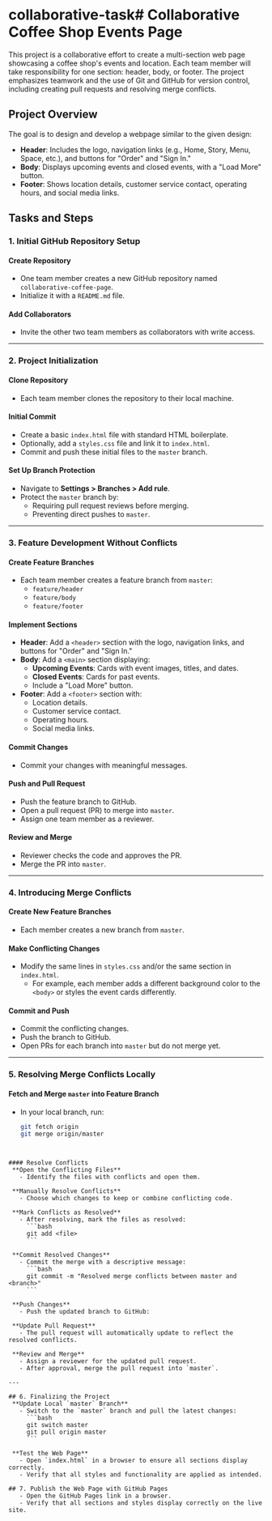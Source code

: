 # collaborative-task# Collaborative Coffee Shop Events Page

This project is a collaborative effort to create a multi-section web page showcasing a coffee shop's events and location. Each team member will take responsibility for one section: header, body, or footer. The project emphasizes teamwork and the use of Git and GitHub for version control, including creating pull requests and resolving merge conflicts.

## Project Overview

The goal is to design and develop a webpage similar to the given design:
- **Header**: Includes the logo, navigation links (e.g., Home, Story, Menu, Space, etc.), and buttons for "Order" and "Sign In."
- **Body**: Displays upcoming events and closed events, with a "Load More" button.
- **Footer**: Shows location details, customer service contact, operating hours, and social media links.

## Tasks and Steps

### 1. Initial GitHub Repository Setup
#### Create Repository
- One team member creates a new GitHub repository named `collaborative-coffee-page`.
- Initialize it with a `README.md` file.

#### Add Collaborators
- Invite the other two team members as collaborators with write access.

---

### 2. Project Initialization
#### Clone Repository
- Each team member clones the repository to their local machine.

#### Initial Commit
- Create a basic `index.html` file with standard HTML boilerplate.
- Optionally, add a `styles.css` file and link it to `index.html`.
- Commit and push these initial files to the `master` branch.

#### Set Up Branch Protection
- Navigate to **Settings > Branches > Add rule**.
- Protect the `master` branch by:
  - Requiring pull request reviews before merging.
  - Preventing direct pushes to `master`.

---

### 3. Feature Development Without Conflicts
#### Create Feature Branches
- Each team member creates a feature branch from `master`:
  - `feature/header`
  - `feature/body`
  - `feature/footer`

#### Implement Sections
- **Header**: Add a `<header>` section with the logo, navigation links, and buttons for "Order" and "Sign In."
- **Body**: Add a `<main>` section displaying:
  - **Upcoming Events**: Cards with event images, titles, and dates.
  - **Closed Events**: Cards for past events.
  - Include a "Load More" button.
- **Footer**: Add a `<footer>` section with:
  - Location details.
  - Customer service contact.
  - Operating hours.
  - Social media links.

#### Commit Changes
- Commit your changes with meaningful messages.

#### Push and Pull Request
- Push the feature branch to GitHub.
- Open a pull request (PR) to merge into `master`.
- Assign one team member as a reviewer.

#### Review and Merge
- Reviewer checks the code and approves the PR.
- Merge the PR into `master`.

---

### 4. Introducing Merge Conflicts
#### Create New Feature Branches
- Each member creates a new branch from `master`.

#### Make Conflicting Changes
- Modify the same lines in `styles.css` and/or the same section in `index.html`.
  - For example, each member adds a different background color to the `<body>` or styles the event cards differently.

#### Commit and Push
- Commit the conflicting changes.
- Push the branch to GitHub.
- Open PRs for each branch into `master` but do not merge yet.

---

### 5. Resolving Merge Conflicts Locally

#### Fetch and Merge `master` into Feature Branch
- In your local branch, run:
  ```bash
  git fetch origin
  git merge origin/master
```


#### Resolve Conflicts
 **Open the Conflicting Files**
   - Identify the files with conflicts and open them.

 **Manually Resolve Conflicts**
   - Choose which changes to keep or combine conflicting code.

 **Mark Conflicts as Resolved**
   - After resolving, mark the files as resolved:
     ```bash
     git add <file>
     ```

 **Commit Resolved Changes**
   - Commit the merge with a descriptive message:
     ```bash
     git commit -m "Resolved merge conflicts between master and <branch>"
     ```

 **Push Changes**
   - Push the updated branch to GitHub:
     
 **Update Pull Request**
   - The pull request will automatically update to reflect the resolved conflicts.

 **Review and Merge**
   - Assign a reviewer for the updated pull request.
   - After approval, merge the pull request into `master`.

---

## 6. Finalizing the Project
 **Update Local `master` Branch**
   - Switch to the `master` branch and pull the latest changes:
     ```bash
     git switch master
     git pull origin master
     ```

 **Test the Web Page**
   - Open `index.html` in a browser to ensure all sections display correctly.
   - Verify that all styles and functionality are applied as intended.

## 7. Publish the Web Page with GitHub Pages
   - Open the GitHub Pages link in a browser.
   - Verify that all sections and styles display correctly on the live site.

